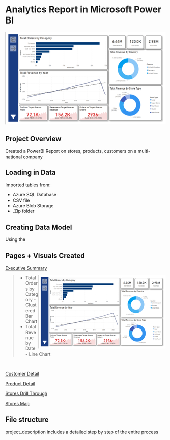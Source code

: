 # Analytics Report in Microsoft Power BI

<img src="https://github.com/Mat-Zawadzki/Analytics-Power-BI-Report/blob/main/Images/ExecutiveSummary.png?raw=true" alt="alt text" width="max">

## Project Overview
Created a PowerBi Report on stores, products, customers on a multi-national company

## Loading in Data
 Imported tables from:
 - Azure SQL Database 
 - CSV file
 - Azure Blob Storage
 - .Zip folder

## Creating Data Model
Using the 

## Pages + Visuals Created
<ins>Executive Summary<ins>

> <img src="https://github.com/Mat-Zawadzki/Analytics-Power-BI-Report/blob/main/Images/ExecutiveSummary.png?raw=true" alt="alt text" width="400" align="right">
>
> - Total Orders by Category - Clustered Bar Chart
> - Total Revenue by Date - Line Chart

<br>

<ins>Customer Detail<ins>

<ins>Product Detail<ins>

<ins>Stores Drill Through<ins>

<ins>Stores Map<ins>


## File structure 
project_description includes a detailed step by step of the entire process
